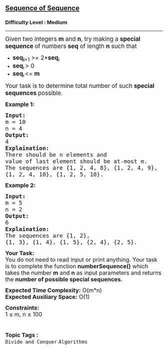 <h2><a href="https://www.geeksforgeeks.org/problems/sequence-of-sequence1155/1">Sequence of Sequence</a></h2><h3>Difficulty Level : Medium</h3><hr><div class="problems_problem_content__Xm_eO"><p><span style="font-size: 14pt;">Given two integers <strong>m</strong> and <strong>n</strong>, try making a <strong>special sequence </strong>of numbers <strong>seq</strong> of length <strong>n</strong> such that </span></p>
<ul>
<li><span style="font-size: 14pt;"><strong>seq</strong><sub><strong>i</strong>+1</sub> &gt;= 2*</span><strong><span style="font-size: 18.6667px;">seq</span><sub>i</sub>&nbsp;</strong></li>
<li><strong><span style="font-size: 18.6667px;">seq</span></strong><sub><strong>i</strong>&nbsp;</sub><span style="font-size: 14pt;">&gt; 0</span></li>
<li><strong><span style="font-size: 18.6667px;">seq</span><sub>i&nbsp;</sub></strong><span style="font-size: 14pt;">&lt;= <strong>m</strong></span></li>
</ul>
<p><span style="font-size: 14pt;">Your task is to determine total number of such <strong>special sequences </strong>possible.</span></p>
<p><strong><span style="font-size: 18px;">Example 1:</span></strong></p>
<pre><span style="font-size: 18px;"><strong>Input:</strong> <br>m = 10<br>n = 4
<strong>Output:</strong> <br>4
<strong>Explaination:</strong> <br>There should be n elements and 
value of last element should be at-most m. 
The sequences are {1, 2, 4, 8}, {1, 2, 4, 9}, 
{1, 2, 4, 10}, {1, 2, 5, 10}.</span></pre>
<p><strong><span style="font-size: 18px;">Example 2:</span></strong></p>
<pre><span style="font-size: 18px;"><strong>Input:</strong> <br>m = 5<br>n = 2
<strong>Output:</strong> <br>6
<strong>Explaination:</strong> <br>The sequences are {1, 2}, 
{1, 3}, {1, 4}, {1, 5}, {2, 4}, {2, 5}.</span></pre>
<p><span style="font-size: 18px;"><strong>Your Task:</strong><br>You do not need to read input or print anything. Your task is to complete the function <strong>numberSequence()</strong> which takes the number <strong>m</strong> and <strong>n</strong> as <span class="wiseone-analysis-result wiseone-analysis-result-entity">input parameters</span> and returns the <strong>number of possible special sequences</strong>.</span></p>
<p><span style="font-size: 18px;"><strong><span class="wiseone-analysis-result wiseone-analysis-result-entity">Expected Time</span> Complexity:</strong> O(m*n)<br><strong>Expected Auxiliary Space:</strong> O(1)</span></p>
<p><span style="font-size: 18px;"><strong>Constraints:</strong><br>1 ≤ m, n ≤ 100</span></p></div><br><p><span style=font-size:18px><strong>Topic Tags : </strong><br><code>Divide and Conquer</code>&nbsp;<code>Algorithms</code>&nbsp;